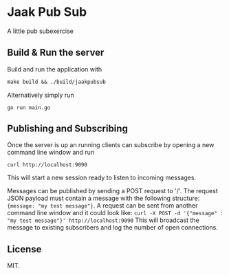# Jaak Pub Sub
A little pub subexercise

## Build & Run the server
Build and run the application with
```Makefile
make build && ./build/jaakpubsub
```

Alternatively simply run
```
go run main.go
```

## Publishing and Subscribing
Once the server is up an running clients can subscribe by opening a new command line window and run
```
curl http://localhost:9090
```
This will start a new session ready to listen to incoming messages.

Messages can be published by sending a POST request to '/'.
The request JSON payload must contain a message with the following structure: ` {message: "my test message"}`.
A request can be sent from another command line window and it could look like:
`curl -X POST -d '{"message" : "my test message"}' http://localhost:9090`
This will broadcast the message to existing subscribers and log the number of open connections.

## License
MIT.